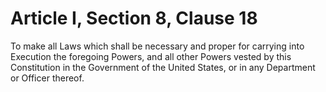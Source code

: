 # Article I, Section 8, Clause 18

To make all Laws which shall be necessary and proper for carrying into
Execution the foregoing Powers, and all other Powers vested by this
Constitution in the Government of the United States, or in any Department
or Officer thereof.
